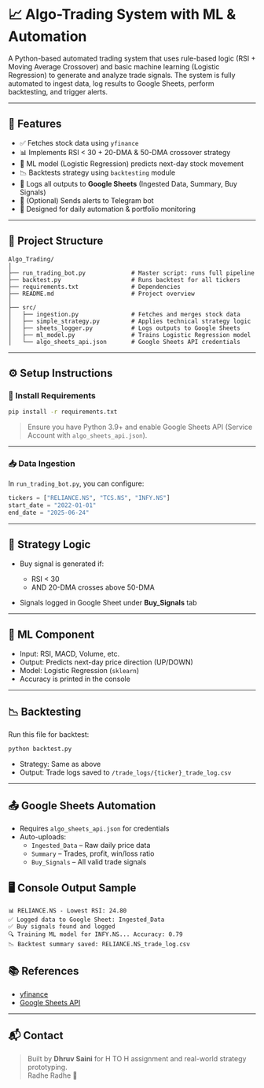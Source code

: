 
# 📈 Algo-Trading System with ML & Automation

A Python-based automated trading system that uses rule-based logic (RSI + Moving Average Crossover) and basic machine learning (Logistic Regression) to generate and analyze trade signals. The system is fully automated to ingest data, log results to Google Sheets, perform backtesting, and trigger alerts.

---

## 🚀 Features

- ✅ Fetches stock data using `yfinance`
- 📊 Implements RSI < 30 + 20-DMA & 50-DMA crossover strategy
- 🧠 ML model (Logistic Regression) predicts next-day stock movement
- 📉 Backtests strategy using `backtesting` module
- 📁 Logs all outputs to **Google Sheets** (Ingested Data, Summary, Buy Signals)
- 📡 (Optional) Sends alerts to Telegram bot
- 📅 Designed for daily automation & portfolio monitoring

---

## 🧱 Project Structure

```
Algo_Trading/
│
├── run_trading_bot.py             # Master script: runs full pipeline
├── backtest.py                    # Runs backtest for all tickers
├── requirements.txt               # Dependencies
├── README.md                      # Project overview
│
├── src/
│   ├── ingestion.py               # Fetches and merges stock data
│   ├── simple_strategy.py         # Applies technical strategy logic
│   ├── sheets_logger.py           # Logs outputs to Google Sheets
│   ├── ml_model.py                # Trains Logistic Regression model
│   └── algo_sheets_api.json       # Google Sheets API credentials
```

---

## ⚙️ Setup Instructions

### 🔧 Install Requirements

```bash
pip install -r requirements.txt
```

> Ensure you have Python 3.9+ and enable Google Sheets API (Service Account with `algo_sheets_api.json`).

---

### 📥 Data Ingestion

In `run_trading_bot.py`, you can configure:
```python
tickers = ["RELIANCE.NS", "TCS.NS", "INFY.NS"]
start_date = "2022-01-01"
end_date = "2025-06-24"
```

---

## 📐 Strategy Logic

- Buy signal is generated if:
  - RSI < 30
  - AND 20-DMA crosses above 50-DMA

- Signals logged in Google Sheet under **Buy_Signals** tab

---

## 🧠 ML Component

- Input: RSI, MACD, Volume, etc.
- Output: Predicts next-day price direction (UP/DOWN)
- Model: Logistic Regression (`sklearn`)
- Accuracy is printed in the console

---

## 📉 Backtesting

Run this file for backtest:

```bash
python backtest.py
```

- Strategy: Same as above
- Output: Trade logs saved to `/trade_logs/{ticker}_trade_log.csv`

---

## 📤 Google Sheets Automation

- Requires `algo_sheets_api.json` for credentials
- Auto-uploads:
  - `Ingested_Data` – Raw daily price data
  - `Summary` – Trades, profit, win/loss ratio
  - `Buy_Signals` – All valid trade signals


## 🖥️ Console Output Sample

```
📊 RELIANCE.NS - Lowest RSI: 24.80
✅ Logged data to Google Sheet: Ingested_Data
✅ Buy signals found and logged
🔍 Training ML model for INFY.NS... Accuracy: 0.79
📉 Backtest summary saved: RELIANCE.NS_trade_log.csv
```


## 📚 References

- [yfinance](https://github.com/ranaroussi/yfinance)
- [Google Sheets API](https://developers.google.com/sheets/api)

---

## 📬 Contact

> Built by **Dhruv Saini** for H TO H  assignment and real-world strategy prototyping.  
Radhe Radhe 🙏
